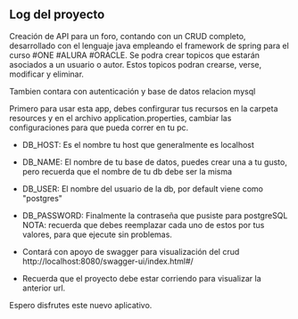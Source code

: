 ## Log del proyecto
Creación de API para un foro, contando con un CRUD completo, desarrollado con el lenguaje java empleando el framework de spring para el curso #ONE #ALURA #ORACLE.
Se podra crear topicos que estarán asociados a un usuario o autor. Estos topicos podran crearse, verse, modificar y eliminar.

Tambien contara con autenticación y base de datos relacion mysql

Primero para usar esta app, debes confirgurar tus recursos en la carpeta resources y en el archivo application.properties, cambiar las configuraciones para que pueda correr en tu pc.
- DB_HOST: Es el nombre tu host que generalmente es localhost
- DB_NAME: El nombre de tu base de datos, puedes crear una a tu gusto, pero recuerda que el nombre de tu db debe ser la misma
- DB_USER: El nombre del usuario de la db, por default viene como "postgres"
- DB_PASSWORD: Finalmente la contraseña que pusiste para postgreSQL
NOTA: recuerda que debes reemplazar cada uno de estos por tus valores, para que ejecute sin problemas.

 - Contará con apoyo de swagger para visualización del crud http://localhost:8080/swagger-ui/index.html#/
 - Recuerda que el proyecto debe estar corriendo para visualizar la anterior url.

Espero disfrutes este nuevo aplicativo.
